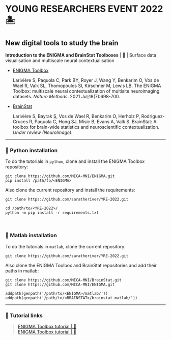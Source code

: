 #  YOUNG RESEARCHERS EVENT 2022 🏝
## New digital tools to study the brain

**Introduction to the ENIGMA and BrainStat Toolboxes** | 🧰 | Surface data visualisation and multiscale neural contextualisation

- [ ENIGMA Toolbox ](https://enigma-toolbox.readthedocs.io/en/latest/)

    Larivière S, Paquola C, Park BY, Royer J, Wang Y, Benkarim O, Vos de Wael R, Valk SL, Thomopoulos SI, Kirschner M, Lewis LB. The ENIGMA Toolbox: multiscale neural contextualization of multisite neuroimaging datasets. _Nature Methods_. 2021 Jul;18(7):698-700.
    
- [ BrainStat ](https://brainstat.readthedocs.io/en/master/)

    Larivière S, Bayrak Ş, Vos de Wael R, Benkarim O, Herholz P, Rodriguez-Cruces R, Paquola C, Hong SJ, Misic B, Evans A, Valk S. BrainStat: A toolbox for brain-wide statistics and neuroscientific contextualization. _Under review (NeuroImage)_.

---

 
### 🐍 Python installation
To do the tutorials in `python`, clone and install the ENIGMA Toolbox repository:
```
git clone https://github.com/MICA-MNI/ENIGMA.git
pip install /path/to/<ENIGMA>
```
Also clone the current repository and install the requirements:
```
git clone https://github.com/saratheriver/YRE-2022.git

cd /path/to/<YRE-2022>/
python -m pip install -r requirements.txt
```
 <br>

### 🌋 Matlab installation
To do the tutorials in `matlab`, clone the current repository:
```
git clone https://github.com/saratheriver/YRE-2022.git
```
Also clone the ENIGMA Toolbox and BrainStat repositories and add their paths in matlab:
```
git clone https://github.com/MICA-MNI/BrainStat.git
git clone https://github.com/MICA-MNI/ENIGMA.git

addpath(genpath('/path/to/<ENIGMA>/matlab/'))
addpath(genpath('/path/to/<BRAINSTAT>/brainstat_matlab/'))
```

---

### 🔗 Tutorial links
> [ENIGMA Toolbox tutorial | 🐍](./python_tuts/01.ENIGMA-Tutorial.ipynb) <br/>
> [ENIGMA Toolbox tutorial | 🌋](./python_tuts/) <br/>
